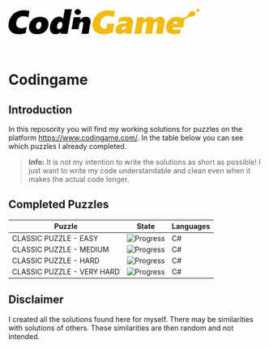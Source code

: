 [![CodinGame](/CodinGame.png)](https://www.codingame.com/ "CodinGame")

<br>

# Codingame

## Introduction
In this reposority you will find my working solutions for puzzles on the platform https://www.codingame.com/. In the table below you can see which puzzles I already completed.

> **Info:** It is not my intention to write the solutions as short as possible! I just want to write my code understandable and clean even when it makes the actual code longer.

## Completed Puzzles
|           Puzzle           |                   State                   | Languages |
|----------------------------|-------------------------------------------|-----------|
| CLASSIC PUZZLE - EASY      | ![Progress](https://progress-bar.dev/8)   |     C#    |
| CLASSIC PUZZLE - MEDIUM    | ![Progress](https://progress-bar.dev/1)   |     C#    |
| CLASSIC PUZZLE - HARD      | ![Progress](https://progress-bar.dev/1)   |     C#    |
| CLASSIC PUZZLE - VERY HARD | ![Progress](https://progress-bar.dev/2)   |     C#    |


## Disclaimer
I created all the solutions found here for myself. There may be similarities with solutions of others. These similarities are then random and not intended.
